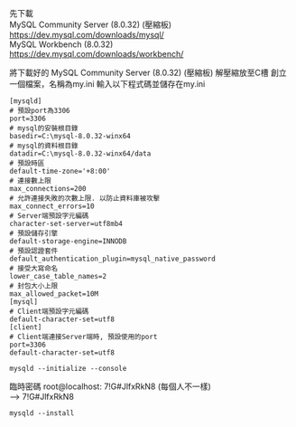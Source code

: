 先下載  
MySQL Community Server (8.0.32) (壓縮板) 
https://dev.mysql.com/downloads/mysql/  
MySQL Workbench (8.0.32)  
https://dev.mysql.com/downloads/workbench/  
  
將下載好的 MySQL Community Server (8.0.32) (壓縮板) 解壓縮放至C槽
創立一個檔案，名稱為my.ini
輸入以下程式碼並儲存在my.ini  
```
[mysqld]
# 預設port為3306
port=3306
# mysql的安裝根目錄
basedir=C:\mysql-8.0.32-winx64
# mysql的資料根目錄
datadir=C:\mysql-8.0.32-winx64/data
# 預設時區
default-time-zone='+8:00'
# 連接數上限
max_connections=200
# 允許連接失敗的次數上限. 以防止資料庫被攻擊
max_connect_errors=10
# Server端預設字元編碼
character-set-server=utf8mb4
# 預設儲存引擎
default-storage-engine=INNODB
# 預設認證套件
default_authentication_plugin=mysql_native_password
# 接受大寫命名
lower_case_table_names=2
# 封包大小上限
max_allowed_packet=10M
[mysql]
# Client端預設字元編碼
default-character-set=utf8
[client]
# Client端連接Server端時, 預設使用的port
port=3306
default-character-set=utf8
```
  
```
mysqld --initialize --console
```

臨時密碼 root@localhost: 7!G#JlfxRkN8 (每個人不一樣)  
--> 7!G#JlfxRkN8  

```
mysqld --install
```
